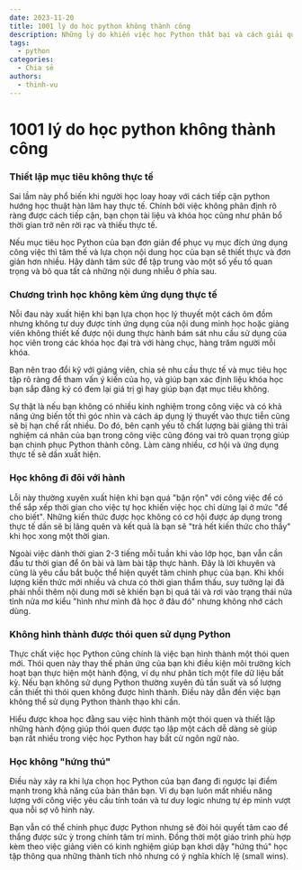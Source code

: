 ```yaml
---
date: 2023-11-20
title: 1001 lý do học python không thành công
description: Những lý do khiến việc học Python thất bại và cách giải quyết.
tags:
  - python
categories:
  - Chia sẻ
authors:
  - thinh-vu
---
```


# 1001 lý do học python không thành công

### Thiết lập mục tiêu không thực tế
Sai lầm này phổ biến khi người học loay hoay với cách tiếp cận python hướng học thuật hàn lâm hay thực tế. Chính bởi việc không phân định rõ ràng được cách tiếp cận, bạn chọn tài liệu và khóa học cũng như phân bổ thời gian trở nên rời rạc và thiếu thực tế.

Nếu mục tiêu học Python của bạn đơn giản để phục vụ mục đích ứng dụng công việc thì tâm thế và lựa chọn nội dung học của bạn sẽ thiết thực và đơn giản hơn nhiều. Hãy dành tâm sức để tập trung vào một số yếu tố quan trọng và bỏ qua tất cả những nội dung nhiễu ở phía sau.
### Chương trình học không kèm ứng dụng thực tế
Nỗi đau này xuất hiện khi bạn lựa chọn học lý thuyết một cách ôm đồm nhưng không tư duy được tính ứng dụng của nội dung mình học hoặc giảng viên không thiết kế được nội dung thực hành bám sát nhu cầu sử dụng của học viên trong các khóa học đại trà với hàng chục, hàng trăm người mỗi khóa.

Bạn nên trao đổi kỹ với giảng viên, chia sẻ nhu cầu thực tế và mục tiêu học tập rõ ràng để tham vấn ý kiến của họ, và giúp bạn xác định liệu khóa học bạn sắp đăng ký có đem lại giá trị gì hay giúp bạn đạt mục tiêu không. 

Sự thật là nếu bạn không có nhiều kinh nghiệm trong công việc và có khả năng ứng biến tốt thì góc nhìn và cách áp dụng lý thuyết vào thực tiễn cũng sẽ bị hạn chế rất nhiều. Do đó, bên cạnh yếu tố chất lượng bài giảng thì trải nghiệm cá nhân của bạn trong công việc cũng đóng vai trò quan trọng giúp bạn chinh phục Python thành công. Làm càng nhiều, cơ hội và ứng dụng thực tế sẽ dần xuất hiện.
### Học không đi đôi với hành
Lỗi này thường xuyên xuất hiện khi bạn quá "bận rộn" với công việc để có thể sắp xếp thời gian cho việc tự học khiến việc học chỉ dừng lại ở mức "để cho biết". Những kiến thức được học không có cơ hội được áp dụng trong thực tế dần sẽ bị lãng quên và kết quả là bạn sẽ "trả hết kiến thức cho thầy" khi học xong một thời gian.

Ngoài việc dành thời gian 2-3 tiếng mỗi tuần khi vào lớp học, bạn vẫn cần đầu tư thời gian để ôn bài và làm bài tập thực hành. Đây là lời khuyên và cũng là yêu cầu bắt buộc thể hiện quyết tâm chinh phục của bạn. Khi khối lượng kiến thức mới nhiều và chưa có thời gian thẩm thấu, suy tưởng lại đã phải nhồi thêm nội dung mới sẽ khiến bạn bị quá tải và rơi vào trạng thái nửa tỉnh nửa mơ kiểu "hình như mình đã học ở đâu đó" nhưng không nhớ cách dùng.
### Không hình thành được thói quen sử dụng Python

Thực chất việc học Python cũng chính là việc bạn hình thành một thói quen mới. Thói quen này thay thế phản ứng của bạn khi điều kiện môi trường kích hoạt bạn thực hiện một hành động, ví dụ như phân tích một file dữ liệu bất kỳ. Nếu bạn không sử dụng Python thường xuyên đủ tần suất và số lượng cần thiết thì thói quen không được hình thành. Điều này dẫn đến việc bạn không thể sử dụng Python thành thạo khi cần. 

Hiểu được khoa học đằng sau việc hình thành một thói quen và thiết lập những hành động giúp thói quen được tạo lập một cách dễ dàng sẽ giúp bạn rất nhiều trong việc học Python hay bất cừ ngôn ngữ nào.
### Học không "hứng thú"
Điều này xảy ra khi lựa chọn học Python của bạn đang đi ngược lại điểm mạnh trong khả năng của bản thân bạn. Ví dụ bạn luôn mất nhiều năng lượng với công việc yêu cầu tính toán và tư duy logic nhưng tự ép mình vượt qua nỗi sợ vô hình này.

Bạn vẫn có thể chinh phục được Python nhưng sẽ đòi hỏi quyết tâm cao để thắng được sức ỳ trong chính tâm trí mình. Đồng thời một giáo trình phù hợp kèm theo việc giảng viên có kinh nghiệm giúp bạn khơi dậy "hứng thú" học tập thông qua những thành tích nhỏ nhưng có ý nghĩa khích lệ (small wins).